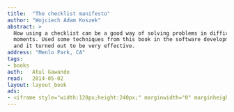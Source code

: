 ```yaml
---
title:	"The checklist manifesto"
author: "Wojciech Adam Koszek"
abstract: >
  How using a checklist can be a good way of solving problems in difficult
  moments. Used some techniques from this book in the software development
  and it turned out to be very effective.
address: "Menlo Park, CA"
tags:
- books
auth:	Atul Gawande
read:	2014-05-02
layout: layout_book
ads:
- <iframe style="width:120px;height:240px;" marginwidth="0" marginheight="0" scrolling="no" frameborder="0" src="//ws-na.amazon-adsystem.com/widgets/q?ServiceVersion=20070822&OneJS=1&Operation=GetAdHtml&MarketPlace=US&source=ss&ref=ss_til&ad_type=product_link&tracking_id=wkoszek-20&marketplace=amazon&region=US&placement=B0030V0PEW&asins=B0030V0PEW&linkId=ZPVLOPMQPCBCMQH6&show_border=false&link_opens_in_new_window=true&price_color=333333&title_color=C00000&bg_color=FFFFFF"> </iframe>
---
```

